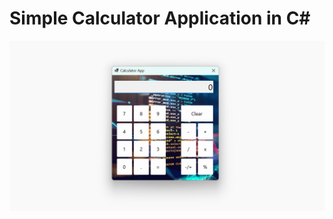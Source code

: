 # Simple Calculator Application in C#

<p align="center" ><img  src = "image/cal.png?raw=true" width = 1000px></p>


